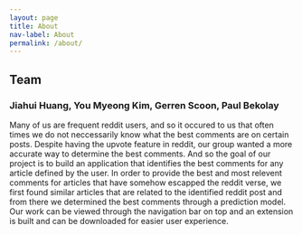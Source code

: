 ```yaml
---
layout: page
title: About
nav-label: About
permalink: /about/
---
```

<h2>Team</h2>
<h3>Jiahui Huang, You Myeong Kim, Gerren Scoon, Paul Bekolay</h3>

Many of us are frequent reddit users, and so it occured to us that often times we do not neccessarily know what the best comments are on certain posts. Despite having the upvote feature in reddit, our group wanted a more accurate way to determine the best comments. And so the goal of our project is to build an application that identifies the best comments for any article defined by the user. In order to provide the best and most relevent comments for articles that have somehow escapped the reddit verse, we first found similar articles that are related to the identified reddit post and from there we determined the best comments through a prediction model. Our work can be viewed through the navigation bar on top and an extension is built and can be downloaded for easier user experience.
